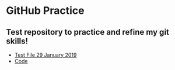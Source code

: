 # GitHub Practice

## Test repository to practice and refine my git skills!

- [Test File 29 January 2019](/newfolder/file1.md)
- [Code](/newfolder/code_list.md)

